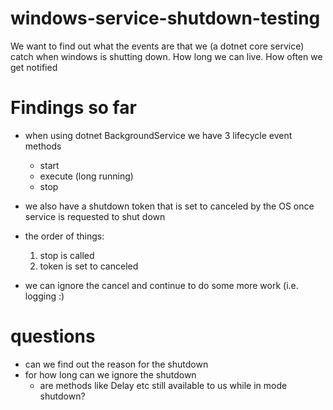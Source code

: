 # windows-service-shutdown-testing
We want to find out what the events are that we (a dotnet core service) catch when windows is shutting down. How long we can live. How often we get notified


# Findings so far

- when using dotnet BackgroundService we have 3 lifecycle event methods
  - start
  - execute (long running)
  - stop
 
- we also have a shutdown token that is set to canceled by the OS once service is requested to shut down

- the order of things:
  1. stop is called
  2. token is set to canceled
 
- we can ignore the cancel and continue to do some more work (i.e. logging :)

# questions

- can we find out the reason for the shutdown
- for how long can we ignore the shutdown
  - are methods like Delay etc still available to us while in mode shutdown?

